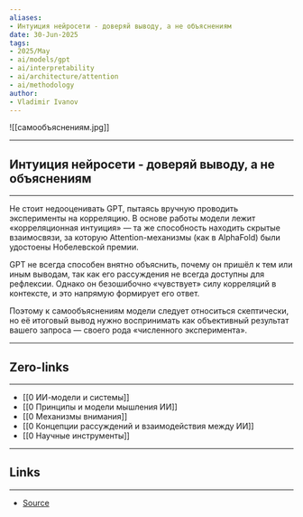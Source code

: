 ```yaml
---
aliases: 
- Интуиция нейросети - доверяй выводу, а не объяснениям 
date: 30-Jun-2025
tags:
- 2025/May
- ai/models/gpt
- ai/interpretability
- ai/architecture/attention
- ai/methodology
author:
- Vladimir Ivanov
---
```

![[самообъяснениям.jpg]]

-----
##  Интуиция нейросети - доверяй выводу, а не объяснениям 
-----
Не стоит недооценивать GPT, пытаясь вручную проводить эксперименты на корреляцию. В основе работы модели лежит «корреляционная интуиция» — та же способность находить скрытые взаимосвязи, за которую Attention-механизмы (как в AlphaFold) были удостоены Нобелевской премии.

GPT не всегда способен внятно объяснить, почему он пришёл к тем или иным выводам, так как его рассуждения не всегда доступны для рефлексии. Однако он безошибочно «чувствует» силу корреляций в контексте, и это напрямую формирует его ответ.

Поэтому к самообъяснениям модели следует относиться скептически, но её итоговый вывод нужно воспринимать как объективный результат вашего запроса — своего рода «численного эксперимента».

---
## Zero-links
---
- [[0 ИИ-модели и системы]]
- [[0 Принципы и модели мышления ИИ]]
- [[0 Механизмы внимания]]
- [[0 Концепции рассуждений и взаимодействия между ИИ]]
- [[0 Научные инструменты]]

---
## Links
---
- [Source](https://t.me/turboproject/1691)